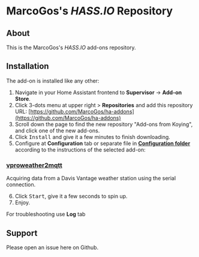 # MarcoGos's _HASS.IO_ Repository

## About

This is the MarcoGos's _HASS.IO_ add-ons repository.

## Installation

The add-on is installed like any other:

1. Navigate in your Home Assistant frontend to **Supervisor** -> **Add-on Store**.
2. Click 3-dots menu at upper right > **Repositories** and add this repository URL: [https://github.com/MarcoGos/ha-addons](https://github.com/MarcoGos/ha-addons)
3. Scroll down the page to find the new repository "Add-ons from Koying", and click one of the new add-ons.
4. Click <kbd>Install</kbd> and give it a few minutes to finish downloading.
5. Configure at **Configuration** tab or separate file in [**Configuration folder**](https://www.home-assistant.io/getting-started/configuration/) according to the instructions of the selected add-on:

### [vproweather2mqtt](./addon-vproweather2mqtt)

Acquiring data from a Davis Vantage weather station using the serial connection.

6. Click <kbd>Start</kbd>, give it a few seconds to spin up.
7. Enjoy.

For troubleshooting use **Log** tab

## Support

Please open an issue here on Github.